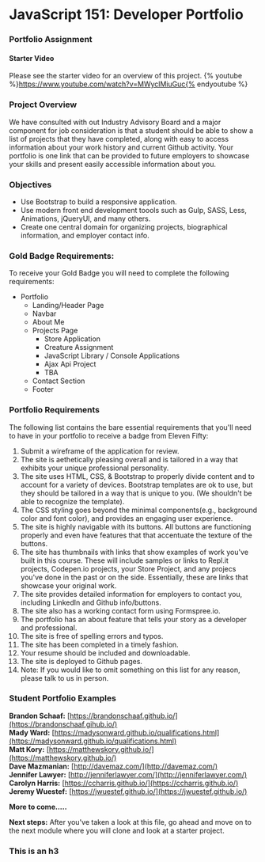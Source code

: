 # JavaScript 151: Developer Portfolio

### Portfolio Assignment

#### Starter Video
Please see the starter video for an overview of this project. {% youtube %}https://www.youtube.com/watch?v=MWyclMiuGuc{% endyoutube %}

### Project Overview
We have consulted with out Industry Advisory Board and a major component for job consideration is that a student should be able to
show a list of projects that they have completed, along with easy to access information about your work history and current Github
activity. Your portfolio is one link that can be provided to future employers to showcase your skills and present easily accessible
information about you.

### Objectives
* Use Bootstrap to build a responsive application.
* Use modern front end development toools such as Gulp, SASS, Less, Animations, jQueryUI, and many others.
* Create one central domain for organizing projects, biographical information, and employer contact info.

### Gold Badge Requirements:
To receive your Gold Badge you will need to complete the following requirements:
* Portfolio
    * Landing/Header Page
    * Navbar
    * About Me
    * Projects Page
        * Store Application
        * Creature Assignment
        * JavaScript Library / Console Applications
        * Ajax Api Project
        * TBA
    * Contact Section
    * Footer

### Portfolio Requirements
The following list contains the bare essential requirements that you'll need to have in your portfolio to
receive a badge from Eleven Fifty:
1. Submit a wireframe of the application for review.
2. The site is aethetically pleasing overall and is tailored in a way that exhibits your unique
   professional personality.
3. The site uses HTML, CSS, & Bootstrap to properly divide content and to account for a variety of devices.
   Bootstrap templates are ok to use, but they should be tailored in a way that is unique to you. (We shouldn't
   be able to recognize the template).
4. The CSS styling goes beyond the minimal components(e.g., background color and font color), and provides an 
   engaging user experience.
5. The site is highly navigable with its buttons. All buttons are functioning properly and even have features that
   that accentuate the texture of the buttons.
6. The site has thumbnails with links that show examples of work you've built in this course. These will include
   samples or links to Repl.it projects, Codepen.io projects, your Store Project, and any projecs you've done in the
   past or on the side. Essentially, these are links that showcase your original work.
7. The site provides detailed information for employers to contact you, including LinkedIn and Github info/buttons.
8. The site also has a working contact form using Formspree.io.
9. The portfolio has an about feature that tells your story as a developer and professional.
10. The site is free of spelling errors and typos.
11. The site has been completed in a timely fashion.
12. Your resume should be included and downloadable.
13. The site is deployed to Github pages.
14. Note: If you would like to omit something on this list for any reason, please talk to us in person.

### Student Portfolio Examples
**Brandon Schaaf:** [https://brandonschaaf.github.io/](https://brandonschaaf.gihub.io/)
<br >
**Mady Ward:** [https://madysonward.github.io/qualifications.html](https://madysonward.github.io/qualifications.html)
<br >
**Matt Kory:** [https://matthewskory.github.io/](https://matthewskory.github.io/)
<br >
**Dave Mazmanian:** [http://davemaz.com/](http://davemaz.com/)
<br >
**Jennifer Lawyer:** [http://jenniferlawyer.com/](http://jenniferlawyer.com/)
<br >
**Carolyn Harris:** [https://ccharris.github.io/](https://ccharris.github.io/)
<br >
**Jeremy Wuestef:** [https://jwuestef.github.io/](https://jwuestef.github.io/)
<br >

**More to come.....**

**Next steps:**
After you've taken a look at this file, go ahead and move on to the next module where you will clone and look at a 
starter project.


### This is an h3